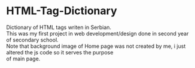 # HTML-Tag-Dictionary
Dictionary of HTML tags writen in Serbian.\
This was my first project in web development/design done in second year of secondary school.\
Note that background image of Home page was not created by me, i just altered the js code so it serves the purpose \
of main page.
